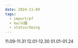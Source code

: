 ```yaml
---
date: 2024-11-09
tags:
  - import/pf
  - kw/兴趣
  - status/doing
---
```

11.09-11.31
12.01-12.30
01.01-01.24